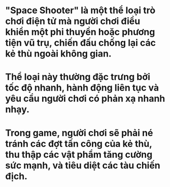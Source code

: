 # "Space Shooter" là một thể loại trò chơi điện tử mà người chơi điều khiển một phi thuyền hoặc phương tiện vũ trụ, chiến đấu chống lại các kẻ thù ngoài không gian.
# Thể loại này thường đặc trưng bởi tốc độ nhanh, hành động liên tục và yêu cầu người chơi có phản xạ nhanh nhạy.
# Trong game, người chơi sẽ phải né tránh các đợt tấn công của kẻ thù, thu thập các vật phẩm tăng cường sức mạnh, và tiêu diệt các tàu chiến địch. 

